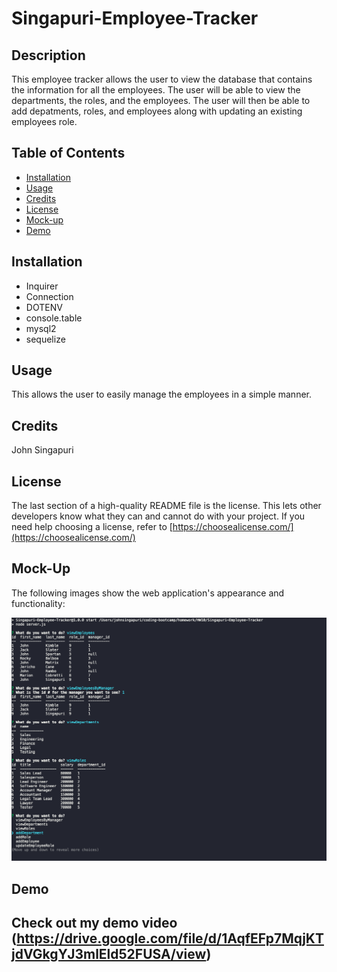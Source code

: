 # Singapuri-Employee-Tracker

## Description
This employee tracker allows the user to view the database that contains the information for all the employees. The user will be able to view the departments, the roles, and the employees. The user will then be able to add depatments, roles, and employees along with updating an existing employees role. 

## Table of Contents 
- [Installation](#installation)
- [Usage](#usage)
- [Credits](#credits)
- [License](#license)
- [Mock-up](#Mock-up)
- [Demo](#Demo)

## Installation
- Inquirer
- Connection
- DOTENV
- console.table
- mysql2
- sequelize

## Usage
This allows the user to easily manage the employees in a simple manner.

## Credits
John Singapuri

## License
The last section of a high-quality README file is the license. This lets other developers know what they can and cannot do with your project. If you need help choosing a license, refer to [https://choosealicense.com/](https://choosealicense.com/)

## Mock-Up

The following images show the web application's appearance and functionality:

![Existing notes are listed in the left-hand column with empty fields on the right-hand side for the new note’s title and text.](./assets/Employee-tracker-mockup.png)

## Demo 
Check out my demo video (https://drive.google.com/file/d/1AqfEFp7MqjKTjdVGkgYJ3mlEld52FUSA/view)
---